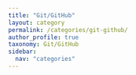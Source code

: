 ```yaml
---
title: "Git/GitHub"
layout: category
permalink: /categories/git-github/
author_profile: true
taxonomy: Git/GitHub
sidebar:
  nav: "categories"
---
```

